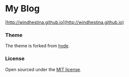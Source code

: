 # My Blog

[http://windhestina.github.io](http://windhestina.github.io)

### Theme

The theme is forked from [hyde](https://github.com/poole/hyde).

### License

Open sourced under the [MIT license](LICENSE.md).

